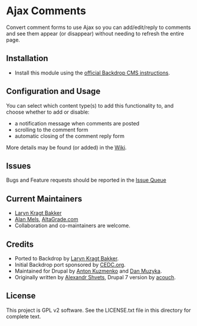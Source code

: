 # Ajax Comments

Convert comment forms to use Ajax so you can add/edit/reply to comments and
see them appear (or disappear) without needing to refresh the entire page.

## Installation

 - Install this module using the [official Backdrop CMS instructions](https://backdropcms.org/guide/modules).

## Configuration and Usage

You can select which content type(s) to add this functionality to, and choose
whether to add or disable:

 - a notification message when comments are posted
 - scrolling to the comment form
 - automatic closing of the comment reply form

More details may be found (or added) in the [Wiki](https://github.com/backdrop-contrib/ajax_comments/wiki).

## Issues

Bugs and Feature requests should be reported in the [Issue Queue](https://github.com/backdrop-contrib/ajax_comments/issues)

## Current Maintainers

 - [Laryn Kragt Bakker](https://github.com/laryn)
 - [Alan Mels](https://github.com/alanmels), [AltaGrade.com](https://www.altagrade.com)
 - Collaboration and co-maintainers are welcome.

## Credits

- Ported to Backdrop by [Laryn Kragt Bakker](https://github.com/laryn).
- Initial Backdrop port sponsored by [CEDC.org](https://CEDC.org).
- Maintained for Drupal by [Anton Kuzmenko](https://www.drupal.org/u/qzmenko)
  and [Dan Muzyka](https://www.drupal.org/u/danmuzyka).
- Originally written by [Alexandr Shvets](https://www.drupal.org/u/neochief), Drupal 7 version by
  [acouch](https://www.drupal.org/u/acouch).

## License

This project is GPL v2 software. See the LICENSE.txt file in this directory for
complete text.
